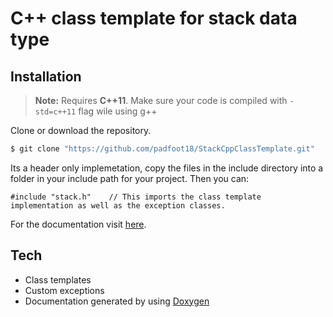 # C++ class template for stack data type

## Installation
> **Note:** Requires **C++11**. Make sure your code is compiled with ```-std=c++11``` flag wile using g++

Clone or download the repository.
```sh
$ git clone "https://github.com/padfoot18/StackCppClassTemplate.git"
```
Its a header only implemetation, copy the files in the include directory into a folder in your include path for your project. Then you can:

    #include "stack.h"    // This imports the class template implementation as well as the exception classes.

For the documentation visit [here](https://padfoot18.github.io/StackCppClassTemplate/docs/html-site/index.html).

## Tech
* Class templates
* Custom exceptions
* Documentation generated by using [Doxygen](https://www.doxygen.nl/index.html)
